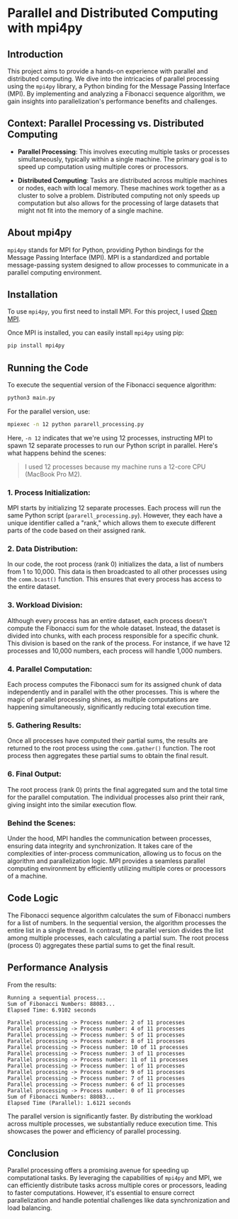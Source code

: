 # Parallel and Distributed Computing with mpi4py

## Introduction

This project aims to provide a hands-on experience with parallel and distributed computing. We dive into the intricacies of parallel processing using the `mpi4py` library, a Python binding for the Message Passing Interface (MPI). By implementing and analyzing a Fibonacci sequence algorithm, we gain insights into parallelization's performance benefits and challenges.

## Context: Parallel Processing vs. Distributed Computing

- **Parallel Processing**: This involves executing multiple tasks or processes simultaneously, typically within a single machine. The primary goal is to speed up computation using multiple cores or processors.

- **Distributed Computing**: Tasks are distributed across multiple machines or nodes, each with local memory. These machines work together as a cluster to solve a problem. Distributed computing not only speeds up computation but also allows for the processing of large datasets that might not fit into the memory of a single machine.

## About mpi4py

`mpi4py` stands for MPI for Python, providing Python bindings for the Message Passing Interface (MPI). MPI is a standardized and portable message-passing system designed to allow processes to communicate in a parallel computing environment.

## Installation

To use `mpi4py`, you first need to install MPI. For this project, I used [Open MPI](https://www.open-mpi.org/).

Once MPI is installed, you can easily install `mpi4py` using pip:

```bash
pip install mpi4py
```

## Running the Code

To execute the sequential version of the Fibonacci sequence algorithm:

```bash
python3 main.py
```

For the parallel version, use:

```bash
mpiexec -n 12 python pararell_processing.py
```

Here, `-n 12` indicates that we're using 12 processes, instructing MPI to spawn 12 separate processes to run our Python script in parallel. Here's what happens behind the scenes:

> I used 12 processes because my machine runs a 12-core CPU (MacBook Pro M2).

### 1. Process Initialization:

MPI starts by initializing 12 separate processes. Each process will run the same Python script (`pararell_processing.py`). However, they each have a unique identifier called a "rank," which allows them to execute different parts of the code based on their assigned rank.

### 2. Data Distribution:

In our code, the root process (rank 0) initializes the data, a list of numbers from 1 to 10,000. This data is then broadcasted to all other processes using the `comm.bcast()` function. This ensures that every process has access to the entire dataset.

### 3. Workload Division:

Although every process has an entire dataset, each process doesn't compute the Fibonacci sum for the whole dataset. Instead, the dataset is divided into chunks, with each process responsible for a specific chunk. This division is based on the rank of the process. For instance, if we have 12 processes and 10,000 numbers, each process will handle 1,000 numbers.

### 4. Parallel Computation:

Each process computes the Fibonacci sum for its assigned chunk of data independently and in parallel with the other processes. This is where the magic of parallel processing shines, as multiple computations are happening simultaneously, significantly reducing total execution time.

### 5. Gathering Results:

Once all processes have computed their partial sums, the results are returned to the root process using the `comm.gather()` function. The root process then aggregates these partial sums to obtain the final result.

### 6. Final Output:

The root process (rank 0) prints the final aggregated sum and the total time for the parallel computation. The individual processes also print their rank, giving insight into the similar execution flow.

### Behind the Scenes:

Under the hood, MPI handles the communication between processes, ensuring data integrity and synchronization. It takes care of the complexities of inter-process communication, allowing us to focus on the algorithm and parallelization logic. MPI provides a seamless parallel computing environment by efficiently utilizing multiple cores or processors of a machine.

## Code Logic

The Fibonacci sequence algorithm calculates the sum of Fibonacci numbers for a list of numbers. In the sequential version, the algorithm processes the entire list in a single thread. In contrast, the parallel version divides the list among multiple processes, each calculating a partial sum. The root process (process 0) aggregates these partial sums to get the final result.

## Performance Analysis

From the results:

```
Running a sequential process...
Sum of Fibonacci Numbers: 88083...
Elapsed Time: 6.9102 seconds

Parallel processing -> Process number: 2 of 11 processes
Parallel processing -> Process number: 4 of 11 processes
Parallel processing -> Process number: 5 of 11 processes
Parallel processing -> Process number: 8 of 11 processes
Parallel processing -> Process number: 10 of 11 processes
Parallel processing -> Process number: 3 of 11 processes
Parallel processing -> Process number: 11 of 11 processes
Parallel processing -> Process number: 1 of 11 processes
Parallel processing -> Process number: 9 of 11 processes
Parallel processing -> Process number: 7 of 11 processes
Parallel processing -> Process number: 6 of 11 processes
Parallel processing -> Process number: 0 of 11 processes
Sum of Fibonacci Numbers: 88083...
Elapsed Time (Parallel): 1.6121 seconds
```

The parallel version is significantly faster. By distributing the workload across multiple processes, we substantially reduce execution time. This showcases the power and efficiency of parallel processing.

## Conclusion

Parallel processing offers a promising avenue for speeding up computational tasks. By leveraging the capabilities of `mpi4py` and MPI, we can efficiently distribute tasks across multiple cores or processors, leading to faster computations. However, it's essential to ensure correct parallelization and handle potential challenges like data synchronization and load balancing.
